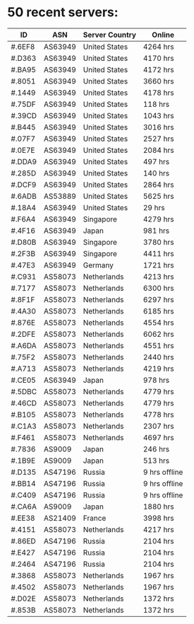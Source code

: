 # 50 recent servers:

| ID | ASN | Server Country | Online |
| ------ | ------ | ------ | ------ |
| #.6EF8 | AS63949 | United States | 4264 hrs |
| #.D363 | AS63949 | United States | 4170 hrs |
| #.BA95 | AS63949 | United States | 4172 hrs |
| #.8051 | AS63949 | United States | 3660 hrs |
| #.1449 | AS63949 | United States | 4178 hrs |
| #.75DF | AS63949 | United States | 118 hrs |
| #.39CD | AS63949 | United States | 1043 hrs |
| #.B445 | AS63949 | United States | 3016 hrs |
| #.07F7 | AS63949 | United States | 2527 hrs |
| #.0E7E | AS63949 | United States | 2084 hrs |
| #.DDA9 | AS63949 | United States | 497 hrs |
| #.285D | AS63949 | United States | 140 hrs |
| #.DCF9 | AS63949 | United States | 2864 hrs |
| #.6ADB | AS53889 | United States | 5625 hrs |
| #.18A4 | AS63949 | United States | 29 hrs |
| #.F6A4 | AS63949 | Singapore | 4279 hrs |
| #.4F16 | AS63949 | Japan | 981 hrs |
| #.D80B | AS63949 | Singapore | 3780 hrs |
| #.2F3B | AS63949 | Singapore | 4411 hrs |
| #.47E3 | AS63949 | Germany | 1721 hrs |
| #.C931 | AS58073 | Netherlands | 4213 hrs |
| #.7177 | AS58073 | Netherlands | 6300 hrs |
| #.8F1F | AS58073 | Netherlands | 6297 hrs |
| #.4A30 | AS58073 | Netherlands | 6185 hrs |
| #.876E | AS58073 | Netherlands | 4554 hrs |
| #.2DFE | AS58073 | Netherlands | 6062 hrs |
| #.A6DA | AS58073 | Netherlands | 4551 hrs |
| #.75F2 | AS58073 | Netherlands | 2440 hrs |
| #.A713 | AS58073 | Netherlands | 4219 hrs |
| #.CE05 | AS63949 | Japan | 978 hrs |
| #.5DBC | AS58073 | Netherlands | 4779 hrs |
| #.46CD | AS58073 | Netherlands | 4779 hrs |
| #.B105 | AS58073 | Netherlands | 4778 hrs |
| #.C1A3 | AS58073 | Netherlands | 2307 hrs |
| #.F461 | AS58073 | Netherlands | 4697 hrs |
| #.7836 | AS9009 | Japan | 246 hrs |
| #.1B9E | AS9009 | Japan | 513 hrs |
| #.D135 | AS47196 | Russia | 9 hrs offline |
| #.BB14 | AS47196 | Russia | 9 hrs offline |
| #.C409 | AS47196 | Russia | 9 hrs offline |
| #.CA6A | AS9009 | Japan | 1880 hrs |
| #.EE38 | AS21409 | France | 3998 hrs |
| #.4151 | AS58073 | Netherlands | 4217 hrs |
| #.86ED | AS47196 | Russia | 2104 hrs |
| #.E427 | AS47196 | Russia | 2104 hrs |
| #.2464 | AS47196 | Russia | 2104 hrs |
| #.3868 | AS58073 | Netherlands | 1967 hrs |
| #.4502 | AS58073 | Netherlands | 1967 hrs |
| #.D02E | AS58073 | Netherlands | 1372 hrs |
| #.853B | AS58073 | Netherlands | 1372 hrs |


